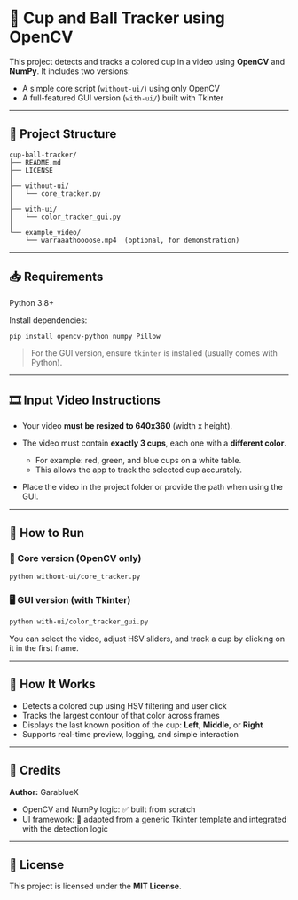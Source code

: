 # 🎯 Cup and Ball Tracker using OpenCV

This project detects and tracks a colored cup in a video using **OpenCV** and **NumPy**. It includes two versions:
- A simple core script (`without-ui/`) using only OpenCV
- A full-featured GUI version (`with-ui/`) built with Tkinter

---

## 📂 Project Structure

```
cup-ball-tracker/
├── README.md
├── LICENSE
│
├── without-ui/
│   └── core_tracker.py
│
├── with-ui/
│   └── color_tracker_gui.py
│
└── example_video/
    └── warraaathoooose.mp4  (optional, for demonstration)
```

---

## 📥 Requirements

Python 3.8+

Install dependencies:

```bash
pip install opencv-python numpy Pillow
```

> For the GUI version, ensure `tkinter` is installed (usually comes with Python).

---

## 🎞️ Input Video Instructions

- Your video **must be resized to 640x360** (width x height).
- The video must contain **exactly 3 cups**, each one with a **different color**.
  - For example: red, green, and blue cups on a white table.
  - This allows the app to track the selected cup accurately.

- Place the video in the project folder or provide the path when using the GUI.

---

## 🚀 How to Run

### 🔧 Core version (OpenCV only)

```bash
python without-ui/core_tracker.py
```

### 🖥 GUI version (with Tkinter)

```bash
python with-ui/color_tracker_gui.py
```

You can select the video, adjust HSV sliders, and track a cup by clicking on it in the first frame.

---

## 🧠 How It Works

- Detects a colored cup using HSV filtering and user click
- Tracks the largest contour of that color across frames
- Displays the last known position of the cup: **Left**, **Middle**, or **Right**
- Supports real-time preview, logging, and simple interaction

---

## 🙏 Credits

**Author:** GarablueX  
- OpenCV and NumPy logic: ✅ built from scratch  
- UI framework: 🧱 adapted from a generic Tkinter template and integrated with the detection logic

---

## 📜 License

This project is licensed under the **MIT License**.
